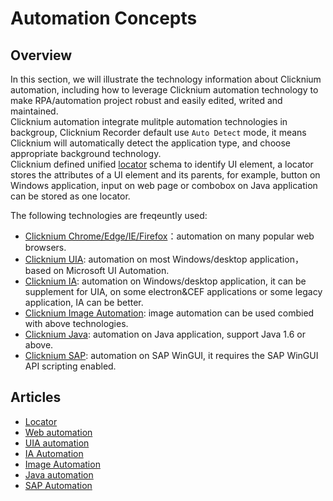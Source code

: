 # Automation Concepts

## Overview
In this section, we will illustrate the technology information about Clicknium automation, including how to leverage Clicknium automation technology to make RPA/automation project robust and easily edited, writed and maintained.  
Clicknium automation integrate mulitple automation technologies in backgroup, Clicknium Recorder default use `Auto Detect` mode, it means Clicknium will automatically detect the application type, and choose appropriate background technology.  
Clicknium defined unified [locator](./locator.md) schema to identify UI element, a locator stores the attributes of a UI element and its parents, for example, button on Windows application, input on web page or combobox on Java application can be stored as one locator.

The following technologies are freqeuntly used:
- [Clicknium Chrome/Edge/IE/Firefox](./web.md)：automation on many popular web browsers.
- [Clicknium UIA](./uia.md): automation on most Windows/desktop application，based on Microsoft UI Automation.
- [Clicknium IA](./ia.md): automation on Windows/desktop application, it can be supplement for UIA, on some electron&CEF applications or some legacy application, IA can be better.
- [Clicknium Image Automation](./image.md): image automation can be used combied with above technologies.
- [Clicknium Java](./java.md): automation on Java application, support Java 1.6 or above.
- [Clicknium SAP](./sap.md): automation on SAP WinGUI, it requires the SAP WinGUI API scripting enabled.

## Articles
- [Locator](./locator.md)
- [Web automation](./web.md)
- [UIA automation](./uia.md)
- [IA Automation](./ia.md)
- [Image Automation](./image.md)
- [Java automation](./java.md)
- [SAP Automation](./sap.md)

